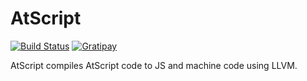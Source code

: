 AtScript
========
[![Build Status](http://img.shields.io/travis/tinganho/AtScript.svg?style=flat-square)](https://travis-ci.org/tinganho/l10ns)
[![Gratipay](http://img.shields.io/gratipay/tinganho.svg?style=flat-square)](https://gratipay.com/tinganho)

AtScript compiles AtScript code to JS and machine code using LLVM.